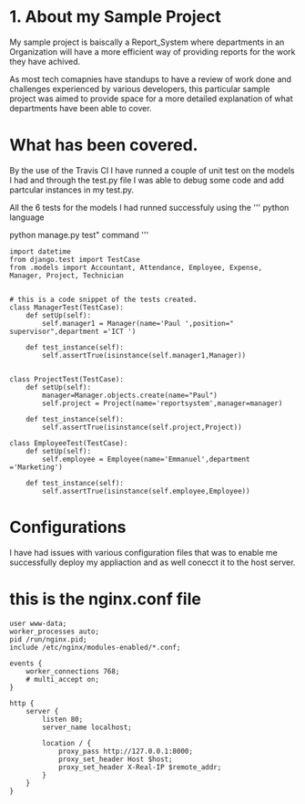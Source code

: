 # 1. About my Sample Project
My sample project is baiscally a Report_System where departments in an Organization will have a more efficient way of providing reports for the work they have achived.

As most tech comapnies have standups to have a review of work done and challenges experienced by various developers, this particular sample project was aimed to provide space for a more detailed explanation of what departments have been able to cover. 

# What has been covered. 

By the use of the Travis CI I have runned a couple of unit test on the models I had and through the test.py file I was able to debug some code and add partcular instances in my test.py.

All the 6 tests for the models I had runned successfuly using the 
'''
python language

 python manage.py test" command 
 '''
~~~
import datetime
from django.test import TestCase
from .models import Accountant, Attendance, Employee, Expense, Manager, Project, Technician 


# this is a code snippet of the tests created.
class ManagerTest(TestCase):
    def setUp(self):
        self.manager1 = Manager(name='Paul ',position=" supervisor",department ='ICT ')

    def test_instance(self):
        self.assertTrue(isinstance(self.manager1,Manager))


class ProjectTest(TestCase):
    def setUp(self):
        manager=Manager.objects.create(name="Paul")
        self.project = Project(name='reportsystem',manager=manager)

    def test_instance(self):
        self.assertTrue(isinstance(self.project,Project))

class EmployeeTest(TestCase):
    def setUp(self):
        self.employee = Employee(name='Emmanuel',department ='Marketing')

    def test_instance(self):
        self.assertTrue(isinstance(self.employee,Employee))

~~~

# Configurations
I have had issues with various configuration files that was to enable me successfully deploy my appliaction and as well conecct it to the host server.
# this is the nginx.conf file
~~~
user www-data;
worker_processes auto;
pid /run/nginx.pid;
include /etc/nginx/modules-enabled/*.conf;

events {
    worker_connections 768;
    # multi_accept on;
}

http {
    server {
        listen 80;
        server_name localhost;

        location / {
            proxy_pass http://127.0.0.1:8000;
            proxy_set_header Host $host;
            proxy_set_header X-Real-IP $remote_addr;
        }
    }
}
